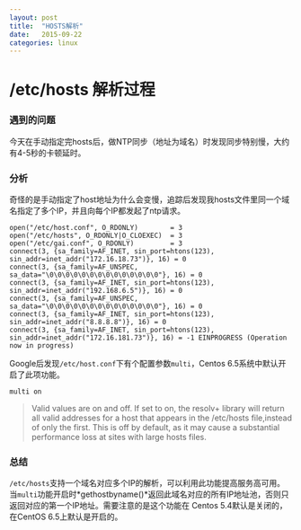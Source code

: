 ```yaml
---
layout: post
title:  "HOSTS解析"
date:   2015-09-22
categories: linux
---
```


# /etc/hosts 解析过程
### 遇到的问题
今天在手动指定完hosts后，做NTP同步（地址为域名）时发现同步特别慢，大约有4-5秒的卡顿延时。
### 分析
奇怪的是手动指定了host地址为什么会变慢，追踪后发现我hosts文件里同一个域名指定了多个IP，并且向每个IP都发起了ntp请求。
```
open("/etc/host.conf", O_RDONLY)        = 3
open("/etc/hosts", O_RDONLY|O_CLOEXEC)  = 3
open("/etc/gai.conf", O_RDONLY)         = 3
connect(3, {sa_family=AF_INET, sin_port=htons(123), sin_addr=inet_addr("172.16.18.73")}, 16) = 0
connect(3, {sa_family=AF_UNSPEC, sa_data="\0\0\0\0\0\0\0\0\0\0\0\0\0\0"}, 16) = 0
connect(3, {sa_family=AF_INET, sin_port=htons(123), sin_addr=inet_addr("192.168.6.5")}, 16) = 0
connect(3, {sa_family=AF_UNSPEC, sa_data="\0\0\0\0\0\0\0\0\0\0\0\0\0\0"}, 16) = 0
connect(3, {sa_family=AF_INET, sin_port=htons(123), sin_addr=inet_addr("8.8.8.8")}, 16) = 0
connect(3, {sa_family=AF_INET, sin_port=htons(123), sin_addr=inet_addr("172.16.181.73")}, 16) = -1 EINPROGRESS (Operation now in progress)
```
Google后发现`/etc/host.conf`下有个配置参数` multi `，Centos 6.5系统中默认开启了此项功能。

`multi on`

>Valid values are on and off.  If set to on, the resolv+ library will return all valid addresses for a host  that  appears  in  the  /etc/hosts  file,instead of only the first.  This is off by default, as it may cause a substantial performance loss at sites with large hosts files.

### 总结
`/etc/hosts`支持一个域名对应多个IP的解析，可以利用此功能提高服务高可用。当`multi`功能开启时*gethostbyname()*返回此域名对应的所有IP地址池，否则只返回对应的第一个IP地址。需要注意的是这个功能在 Centos 5.4默认是关闭的，在CentOS 6.5上默认是开启的。
